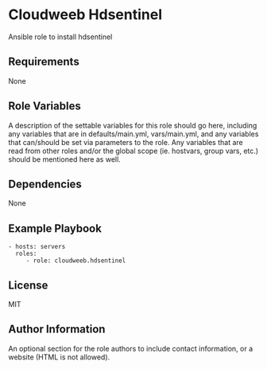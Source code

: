 Cloudweeb Hdsentinel
=========

Ansible role to install hdsentinel

Requirements
------------

None

Role Variables
--------------

A description of the settable variables for this role should go here, including
any variables that are in defaults/main.yml, vars/main.yml, and any variables
that can/should be set via parameters to the role. Any variables that are read
from other roles and/or the global scope (ie. hostvars, group vars, etc.) should
be mentioned here as well.

Dependencies
------------

None

Example Playbook
----------------

    - hosts: servers
      roles:
         - role: cloudweeb.hdsentinel

License
-------

MIT

Author Information
------------------

An optional section for the role authors to include contact information, or a
website (HTML is not allowed).
